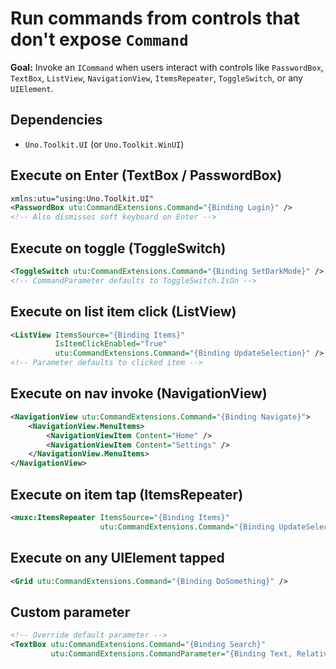 # Run commands from controls that don't expose `Command`

**Goal:** Invoke an `ICommand` when users interact with controls like `PasswordBox`, `TextBox`, `ListView`, `NavigationView`, `ItemsRepeater`, `ToggleSwitch`, or any `UIElement`.

## Dependencies
- `Uno.Toolkit.UI` (or `Uno.Toolkit.WinUI`)

## Execute on Enter (TextBox / PasswordBox)
```xml
xmlns:utu="using:Uno.Toolkit.UI"
<PasswordBox utu:CommandExtensions.Command="{Binding Login}" />
<!-- Also dismisses soft keyboard on Enter -->
```

## Execute on toggle (ToggleSwitch)
```xml
<ToggleSwitch utu:CommandExtensions.Command="{Binding SetDarkMode}" />
<!-- CommandParameter defaults to ToggleSwitch.IsOn -->
```

## Execute on list item click (ListView)
```xml
<ListView ItemsSource="{Binding Items}"
          IsItemClickEnabled="True"
          utu:CommandExtensions.Command="{Binding UpdateSelection}" />
<!-- Parameter defaults to clicked item -->
```

## Execute on nav invoke (NavigationView)
```xml
<NavigationView utu:CommandExtensions.Command="{Binding Navigate}">
    <NavigationView.MenuItems>
        <NavigationViewItem Content="Home" />
        <NavigationViewItem Content="Settings" />
    </NavigationView.MenuItems>
</NavigationView>
```

## Execute on item tap (ItemsRepeater)
```xml
<muxc:ItemsRepeater ItemsSource="{Binding Items}"
                    utu:CommandExtensions.Command="{Binding UpdateSelection}" />
```

## Execute on any UIElement tapped
```xml
<Grid utu:CommandExtensions.Command="{Binding DoSomething}" />
```

## Custom parameter
```xml
<!-- Override default parameter -->
<TextBox utu:CommandExtensions.Command="{Binding Search}"
         utu:CommandExtensions.CommandParameter="{Binding Text, RelativeSource={RelativeSource Mode=Self}}" />
```
